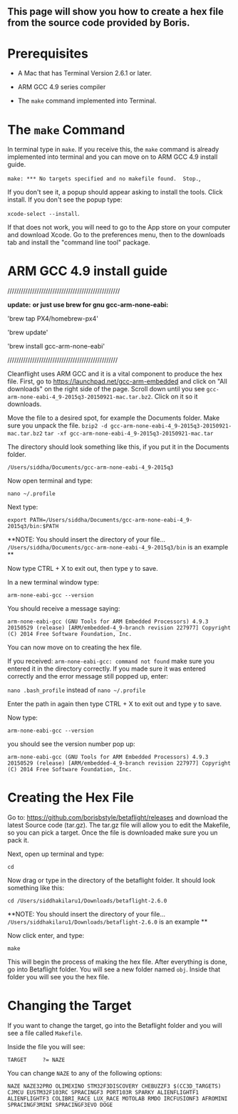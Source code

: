 ## This page will show you how to create a hex file from the source code provided by Boris. 

# Prerequisites

* A Mac that has Terminal Version 2.6.1 or later.  

* ARM GCC 4.9 series compiler 

* The `make` command implemented into Terminal. 

# The `make` Command 

 In terminal type in `make`. If you receive this, the `make` command is already implemented into terminal and you can move on to ARM GCC 4.9 install guide.

`make: *** No targets specified and no makefile found.  Stop.`,

  If you don't see it, a popup should appear asking to install the tools. Click install. If you don't see the popup type:

 `xcode-select --install`. 

 If that does not work, you will need to go to the App store on your computer and download Xcode. Go to the preferences menu, then to the downloads tab and install the "command line tool" package.


# ARM GCC 4.9 install guide

//////////////////////////////////////////////////

**update:**
**or just use brew for gnu gcc-arm-none-eabi:**

'brew tap PX4/homebrew-px4'

'brew update'

'brew install gcc-arm-none-eabi'

/////////////////////////////////////////////////

Cleanflight uses ARM GCC and it is a vital component to produce the hex file. First, go to https://launchpad.net/gcc-arm-embedded and click on "All downloads" on the right side of the page. Scroll down until you see `gcc-arm-none-eabi-4_9-2015q3-20150921-mac.tar.bz2`. Click on it so it downloads. 

Move the file to a desired spot, for example the Documents folder. Make sure you unpack the file.
`bzip2 -d gcc-arm-none-eabi-4_9-2015q3-20150921-mac.tar.bz2`
`tar -xf gcc-arm-none-eabi-4_9-2015q3-20150921-mac.tar`

The directory should look something like this, if you put it in the Documents folder. 

`/Users/siddha/Documents/gcc-arm-none-eabi-4_9-2015q3`

Now open terminal and type:

`nano ~/.profile`

Next type:

`export PATH=/Users/siddha/Documents/gcc-arm-none-eabi-4_9-2015q3/bin:$PATH`

**NOTE: You should insert the directory of your file... `/Users/siddha/Documents/gcc-arm-none-eabi-4_9-2015q3/bin` is an example **

Now type CTRL + X to exit out, then type y to save. 

In a new terminal window type:

`arm-none-eabi-gcc --version`

You should receive a message saying: 

`arm-none-eabi-gcc (GNU Tools for ARM Embedded Processors) 4.9.3 20150529 (release) [ARM/embedded-4_9-branch revision 227977] Copyright (C) 2014 Free Software Foundation, Inc.`

You can now move on to creating the hex file. 

If you received: `arm-none-eabi-gcc: command not found` make sure you entered it in the directory correctly. If you made sure it was entered correctly and the error message still popped up, enter:

 `nano .bash_profile` instead of `nano ~/.profile`

Enter the path in again then type CTRL + X to exit out and type y to save.

Now type:

`arm-none-eabi-gcc --version`

you should see the version number pop up:

`arm-none-eabi-gcc (GNU Tools for ARM Embedded Processors) 4.9.3 20150529 (release) [ARM/embedded-4_9-branch revision 227977] Copyright (C) 2014 Free Software Foundation, Inc.`

# Creating the Hex File

Go to: https://github.com/borisbstyle/betaflight/releases and download the latest Source code (tar.gz). The tar.gz file will allow you to edit the Makefile, so you can pick a target. Once the file is downloaded make sure you un pack it. 

Next, open up terminal and type:

`cd`

Now drag or type in the directory of the betaflight folder. It should look something like this:

`cd /Users/siddhakilaru1/Downloads/betaflight-2.6.0`

**NOTE: You should insert the directory of your file... `/Users/siddhakilaru1/Downloads/betaflight-2.6.0` is an example **

Now click enter, and type:

`make`

This will begin the process of making the hex file. After everything is done, go into Betaflight folder. You will see a new folder named `obj`. Inside that folder you will see you the hex file. 

# Changing the Target

If you want to change the target, go into the Betaflight folder and you will see a file called `Makefile`. 

Inside the file you will see:

`TARGET		?= NAZE `

You can change `NAZE` to any of the following options:

`NAZE NAZE32PRO OLIMEXINO STM32F3DISCOVERY CHEBUZZF3 $(CC3D_TARGETS) CJMCU EUSTM32F103RC SPRACINGF3 PORT103R SPARKY ALIENFLIGHTF1 ALIENFLIGHTF3 COLIBRI_RACE LUX_RACE MOTOLAB RMDO IRCFUSIONF3 AFROMINI SPRACINGF3MINI SPRACINGF3EVO DOGE`
